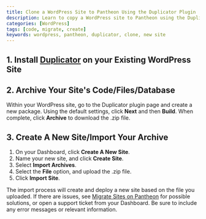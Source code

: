 ```yaml
---
title: Clone a WordPress Site to Pantheon Using the Duplicator Plugin
description: Learn to copy a WordPress site to Pantheon using the Duplicator plugin.
categories: [WordPress]
tags: [code, migrate, create]
keywords: wordpress, pantheon, duplicator, clone, new site
---
```

## 1. Install [Duplicator](https://wordpress.org/plugins/duplicator/) on your Existing WordPress Site

## 2. Archive Your Site's Code/Files/Database

Within your WordPress site, go to the Duplicator plugin page and create a new package. Using the default settings, click **Next** and then **Build**. When complete, click **Archive** to download the .zip file.

## 3. Create A New Site/Import Your Archive

1. On your Dashboard, click **Create A New Site**.
2. Name your new site, and click **Create Site**.
3. Select **Import Archives**.
4. Select the **File** option, and upload the .zip file.
5. Click **Import Site**.

The import process will create and deploy a new site based on the file you uploaded. If there are issues, see [Migrate Sites on Pantheon](/docs/migrate) for possible solutions, or open a support ticket from your Dashboard. Be sure to include any error messages or relevant information.

